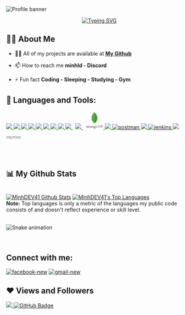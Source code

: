 
![Profile banner](https://i.imgur.com/VNP2tTx.gif)
<p align="center">
<a href="https://git.io/typing-svg"><img src="https://readme-typing-svg.demolab.com?font=Gruppo&duration=2000&pause=1000&color=F7E618&center=true&vCenter=true&random=false&width=435&lines=Hi+%2C+I'm+Minh%F0%9F%91%8B;Welcome+to+my+github+profile.;I'm+32+year+old%F0%9F%91%B1;-+I+like+listening+to+chill+music%EF%B8%8F+%F0%9F%8E%B6;-+Drinking+coffee+and+relaxing+%E2%98%95" alt="Typing SVG" /></a>
</p>

## 🙋‍♂️ About Me


- 👨‍💻 All of my projects are available at **[My Github](https://github.com/minhdev4192)**

- 📫 How to reach me **minhld - Discord**

- ⚡ Fun fact **Coding - Sleeping - Studying - Gym**

## 🚀 Languages and Tools:

<p align="left"> 
    <a href="https://www.java.com" target="_blank"> <img src="https://img.icons8.com/color/48/000000/java-coffee-cup-logo.png"/> </a>
    <a href="https://reactjs.org/" target="_blank"> <img src="https://img.icons8.com/color/48/000000/react-native.png"/> </a>
    <a href="https://spring.io/projects/spring-boot" target="_blank"> <img src="https://img.icons8.com/color/48/000000/spring-logo.png"/> </a> 
    <a href="https://developer.mozilla.org/en-US/docs/Web/JavaScript" target="_blank"> <img src="https://img.icons8.com/color/48/000000/javascript.png"/> </a> 
    <a href="https://www.w3.org/html/" target="_blank"> <img src="https://img.icons8.com/color/48/000000/html-5.png"/> </a> 
    <a href="https://www.w3schools.com/css/" target="_blank"> <img src="https://img.icons8.com/color/48/000000/css3.png"/> </a> 
    <a href="https://getbootstrap.com" target="_blank"> <img src="https://img.icons8.com/color/48/000000/bootstrap.png"/> </a> 
    <a href="https://www.python.org" target="_blank"> <img src="https://img.icons8.com/color/48/000000/python.png"/> </a> 
    <a style="padding-right:8px;" href="https://nodejs.org" target="_blank"> <img src="https://img.icons8.com/color/48/000000/nodejs.png"/> </a> 
    <a style="padding-right:8px;" href="https://www.mysql.com/" target="_blank"> <img src="https://img.icons8.com/fluent/50/000000/mysql-logo.png"/> </a>
    <a href="https://www.mongodb.com/" target="_blank"> <img src="https://raw.githubusercontent.com/devicons/devicon/master/icons/mongodb/mongodb-original-wordmark.svg" alt="mongodb" width="48" height="48"/> </a> 
    <a href="https://firebase.google.com/" target="_blank"> <img src="https://img.icons8.com/color/48/000000/firebase.png"/> </a> 
    <a href="https://postman.com" target="_blank"> <img src="https://www.vectorlogo.zone/logos/getpostman/getpostman-icon.svg" alt="postman" width="45" height="45"/> </a>   
    <a href="https://git-scm.com/" target="_blank"> <img src="https://img.icons8.com/color/48/000000/git.png"/> </a> 
    <a href="https://www.jenkins.io" target="_blank"> <img src="https://www.vectorlogo.zone/logos/jenkins/jenkins-icon.svg" alt="jenkins" width="48" height="48"/> </a> 
    <a href="https://redux.js.org" target="_blank"> <img src="https://img.icons8.com/color/48/000000/redux.png"/> </a>
    <a href="https://expressjs.com" target="_blank"> <img src="https://raw.githubusercontent.com/devicons/devicon/master/icons/express/express-original-wordmark.svg" alt="express" width="40" height="40"/> </a>
</p>

<br/>

## 📊 My Github Stats

  <br/>
    <a href="https://github.com/minhddev4192/github-readme-stats"><img alt="MinhDEV41 Github Stats" src="https://github-readme-stats.vercel.app/api?username=minhdev4192&show_icons=true&count_private=true&theme=react&hide_border=true&bg_color=0D1117" /></a>
  <a href="https://github.com/minhdev4192/github-readme-stats"><img alt="MinhDEV41's Top Languages" src="https://github-readme-stats.vercel.app/api/top-langs/?username=minhdev4192&langs_count=8&count_private=true&layout=compact&theme=react&hide_border=true&bg_color=0D1117" /></a>
  <br/>
  <b>Note:</b> Top languages is only a metric of the languages my public code consists of and doesn't reflect experience or skill level.


<br/>

<br>

![Snake animation](https://github.com/minhdev4192/MINH-DEV/blob/main/Assets/snake.svg)

<br>

## Connect with me:
<p align="left">

<a href = "https://www.facebook.com/minh.4192?locale=vi_VN"><img width="100" height="100" src="https://img.icons8.com/bubbles/100/facebook-new.png" alt="facebook-new"/></a> <a href = "https://www.minhld.dr@gmail.com"><img width="100" height="100" src="https://img.icons8.com/bubbles/100/gmail-new.png" alt="gmail-new"/></a>

</p>


## ❤ Views and Followers
<a href="https://github.com/minhdev4192/github-profile-views-counter">
    <img src="https://komarev.com/ghpvc/?username=minhdev4192&color=yellow">
</a>
<a href="https://github.com/minhdev4192?tab=followers"><img src="https://img.shields.io/github/followers/minhdev4192?label=Followers&style=social" alt="GitHub Badge"></a>
